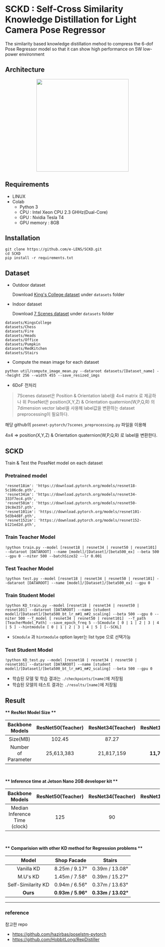 # SCKD :  Self-Cross Similarity Knowledge Distillation for Light Camera Pose Regressor
The similarity based knowledge distillation mehod to compress the 6-dof Pose Regressor model so that it can show high performance on 5W low-power environment

## Architecture 

<p align="center"><img src="https://github.com/e-LENS/SCKD/assets/108324590/92b748dc-2ec6-42f4-98fc-bab1fef07d37" width="300" height="300"></p>


## Requirements
* LINUX
* Colab
  * Python 3
  * CPU : Intel Xeon CPU 2.3 GHHz(Dual-Core)
  * GPU : Nvidia Tesla T4
  * GPU memory : 8GB

## Installation
```
git clone https://github.com/e-LENS/SCKD.git
cd SCKD
pip install -r requirements.txt
```

## Dataset
* Outdoor dataset

  Download [King's College dataset](https://www.repository.cam.ac.uk/handle/1810/251342) under `datasets` folder
  
* Indoor dataset

  Download [7 Scenes dataset](https://www.microsoft.com/en-us/research/project/rgb-d-dataset-7-scenes/) under `datasets` folder

```
datasets/KingsCollege
datasets/Chess
datasets/Fire
datasets/Heads
datasets/Office
datasets/Pumpkin
datasets/RedKitchen
datasets/Stairs
```

* Compute the mean image for each dataset

```
python util/compute_image_mean.py --dataroot datasets/[Dataset_name] --height 256 --width 455 --save_resized_imgs
```

* 6DoF 전처리

> 7Scenes dataset은 Position & Orientation label을 4x4 matrix 로 제공하나 
> 위 PoseNet은 position(X,Y,Z) & Orientation quaternion(W,P,Q,R) 의 7dimension vector label을 사용해 label값을 변환하는 dataset preprocessing이 필요하다.

해당 github의
`
posenet-pytorch/7scenes_preprocessing.py
`
파일을 이용해 

4x4 => position(X,Y,Z) & Orientation quaternion(W,P,Q,R) 로 label을 변환한다. 


## SCKD

Train & Test the PoseNet model on each dataset


### Pretrained model
    'resnet18im': 'https://download.pytorch.org/models/resnet18-5c106cde.pth',
    'resnet34im': 'https://download.pytorch.org/models/resnet34-333f7ec4.pth',
    'resnet50im': 'https://download.pytorch.org/models/resnet50-19c8e357.pth',
    'resnet101im': 'https://download.pytorch.org/models/resnet101-5d3b4d8f.pth',
    'resnet152im': 'https://download.pytorch.org/models/resnet152-b121ed2d.pth',


### Train Teacher Model 
```
!python train.py --model [resnet18 | resnet34 | resnet50 | resnet101] --dataroot [DATAROOT] --name [model]/[Dataset]/[beta500_ex] --beta 500 --gpu 0 --niter 500 --batchSize32 --lr 0.001
```

### Test Teacher Model
```
!python test.py --model [resnet18 | resnet34 | resnet50 | resnet101] --dataroot [DATAROOT] --name [model]/[Dataset]/[beta500_ex] --gpu 0
```

### Train Student Model
```
!python KD_train.py --model [resnet18 | resnet34 | resnet50 | resnet101] --dataroot [DATAROOT] --name [student model]/[Dataset]/[beta500_bt_lr_m#1_m#2_scaling] --beta 500 --gpu 0 --niter 500 --T_model [ resnet34 | resnet50 | resnet101]  --T_path [TeacherModel_Path] --save_epoch_freq 5 --SCmodule [ 0 | 1 | 2 | 3 | 4 | 5 ] --hintmodule [ 0 | 1 | 2 | 3 | 4 | 5 ] [--SCKL]
```
- `SCmodule` 과 `hintmodule` option layer는 list type 으로 선택가능

### Test Student Model
```
!python KD_test.py --model [resnet18 | resnet34 | resnet50 | resnet101] --dataroot [DATAROOT] --name [student model]/[Dataset]/[beta500_bt_lr_m#1_m#2_scaling] --beta 500 --gpu 0 
```

* 학습된 모델 및 학습 결과는 `./checkpoints/[name]`에 저장됨
* 학습된 모델의 테스트 결과는 `./results/[name]`에 저장됨


## Result 

__** ResNet Model Size  **__

|   Backbone Models   | ResNet50(Teacher) | ResNet34(Teacher) | ResNet18(Student) | 
| :----------------:  | :---------------: | :---------------: | :---------------: |
|       Size(MB)      |       102.45      |       87.27       |       __46__      |
| Number of Parameter |     25,613,383    |    21,817,159     |   __11,708,999__  |

<br/>

__** Inference time at Jetson Nano 2GB developer kit  **__

|   Backbone Models   | ResNet50(Teacher) | ResNet34(Teacher) | ResNet18(Student) | 
| :----------------:  | :---------------: | :---------------: | :---------------: |
| Median Inference Time (clock) |      125      |       90       |     __50__     |

<br/>

__** Comparision with other KD method for Regression problems  **__

|   Model   | Shop Facade |Stairs | 
| :----------------:  | :---------------: | :---------------: | 
|       Vanilla KD      |     8.25m / 9.17°   |       0.39m / 13.08°     |  
| M.U's KD |     1.45m / 7.58°    |    0.39m / 15.27°    | 
| Self-Similarity KD |     0.94m / 6.56°     |  0.37m / 13.63°    | 
| __Ours__ |     __0.93m / 5.96°__   |    __0.33m / 13.02°__     | 



---
### reference

참고한 repo
- https://github.com/hazirbas/poselstm-pytorch
- https://github.com/HobbitLong/RepDistiller


